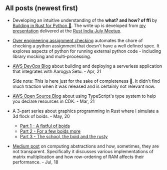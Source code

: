 ## All posts (newest first)

* Developing an intuitive understanding of the **what? and how? of ffi** by [Building in Rust for Python 🔗](./tales-from-ffi.md). The write up is developed from [my presentation](https://docs.google.com/presentation/d/1Ww5mVbfU0FYbK1DWA6JE6zwVgzB5gw3zaNzk_HaH6xI/edit?usp=sharing) delivered at the [Rust India July Meetup](https://hasgeek.com/rustlangin/july-2023-rustacean-meetup/).

* [Over engineering assignment checking](./over-engineering-assignment-checking.md) automates the chore of checking a python assignment that doesn't have a well defined spec. It explores aspects of python for running external python code - including library mocking and multi-processing.

* [AWS DevOps Blog](https://aws.amazon.com/blogs/devops/integrating-with-aarogya-setu-open-api-on-aws-to-ensure-a-safe-workspace/) about building and deploying a serverless application that integrates with Aarogya Setu. - Apr, 21

  Side note: This is here just for the sake of completeness 🖖. It didn't find much traction when it was released and is certainly not relevant now.

* [AWS Open Source Blog](https://aws.amazon.com/blogs/opensource/using-strong-typing-practices-to-declare-a-large-number-of-resources-with-aws-cdk/) about using TypeScript's type system to help you declare resources in CDK. - Mar, 21

* A 3-part series about graphics programming in Rust where I simulate a 3d flock of boids. - May, 20
    * [Part 1 - A fistful of boids](./a-fistful-of-boids.md)
    * [Part 2 - For a few boids more](./for-a-few-boids-more.md)
    * [Part 3 - The school, the boid and the rusty](./the-school-the-boid-and-the-rusty.md)

* [Medium post](https://medium.com/@twitu/a-dive-down-the-levels-of-abstraction-227c96c7933c) on computing abstractions and how, sometimes, they are not transparent. Specifically it discusses various implementations of matrix multiplication and how row-ordering of RAM affects their performance. - Jul, 18
